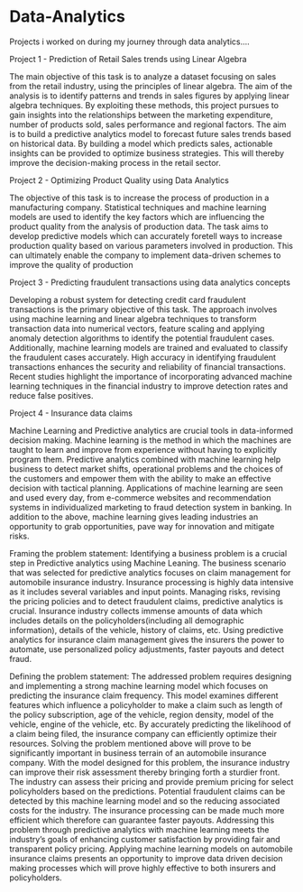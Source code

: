 # Data-Analytics
Projects i worked on during my journey through data analytics....

Project 1 - Prediction of Retail Sales trends using Linear Algebra

The main objective of this task is to analyze a dataset focusing on sales from the retail industry, using the principles of linear algebra. The aim of the analysis is to identify patterns and trends in sales figures by applying linear algebra techniques. By exploiting these methods, this project pursues to gain insights into the relationships between the marketing expenditure, number of products sold, sales performance and regional factors. The aim is to build a predictive analytics model to forecast future sales trends based on historical data. By building a model which predicts sales, actionable insights can be provided to optimize business strategies. This will thereby improve the decision-making process in the retail sector.


Project 2 - Optimizing Product Quality using Data Analytics

The objective of this task is to increase the process of production in a manufacturing company. Statistical techniques and machine learning models are used to identify the key factors which are influencing the product quality from the analysis of production data. The task aims to develop predictive models which can accurately foretell ways to increase production quality based on various parameters involved in production. This can ultimately enable the company to implement data-driven schemes to improve the quality of production

Project 3 - Predicting fraudulent transactions using data analytics concepts

Developing a robust system for detecting credit card fraudulent transactions is the primary objective of this task. The approach involves using machine learning and linear algebra techniques to transform transaction data into numerical vectors, feature scaling and applying anomaly detection algorithms to identify the potential fraudulent cases. Additionally, machine learning models are trained and evaluated to classify the fraudulent cases accurately. High accuracy in identifying fraudulent transactions enhances the security and reliability of financial transactions. Recent studies highlight the importance of incorporating advanced machine learning techniques in the financial industry to improve detection rates and reduce false positives.

Project 4 - Insurance data claims

Machine Learning and Predictive analytics are crucial tools in data-informed decision making. Machine learning is the method in which the machines are taught to learn and improve from experience without having to explicitly program them. Predictive analytics combined with machine learning help business to detect market shifts, operational problems and the choices of the customers and empower them with the ability to make an effective decision with tactical planning. Applications of machine learning are seen and used every day, from e-commerce websites and recommendation systems in individualized marketing to fraud detection system in banking. In addition to the above, machine learning gives leading industries an opportunity to grab opportunities, pave way for innovation and mitigate risks.

Framing the problem statement:
Identifying a business problem is a crucial step in Predictive analytics using Machine Leaning. The business scenario that was selected for predictive analytics focuses on claim management for automobile insurance industry.
Insurance processing is highly data intensive as it includes several variables and input points. Managing risks, revising the pricing policies and to detect fraudulent claims, predictive analytics is crucial. Insurance industry collects immense amounts of data which includes details on the policyholders(including all demographic information), details of the vehicle, history of claims, etc. Using predictive analytics for insurance claim management gives the insurers the power to automate, use personalized policy adjustments, faster payouts and detect fraud.

Defining the problem statement:
The addressed problem requires designing and implementing a strong machine learning model which focuses on predicting the insurance claim frequency. This model examines different features which influence a policyholder to make a claim such as length of the policy subscription, age of the vehicle, region density, model of the vehicle, engine of the vehicle, etc. By accurately predicting the likelihood of a claim being filed, the insurance company can efficiently optimize their resources.
Solving the problem mentioned above will prove to be significantly important in business terrain of an automobile insurance company. With the model designed for this problem, the insurance industry can improve their risk assessment thereby bringing forth a sturdier front. The industry can assess their pricing and provide premium pricing for select policyholders based on the predictions. Potential fraudulent claims can be detected by this machine learning model and so the reducing associated costs for the industry. The insurance processing can be made much more efficient which therefore can guarantee faster payouts. Addressing this problem through predictive analytics with machine learning meets the industry’s goals of enhancing customer satisfaction by providing fair and transparent policy pricing. Applying machine learning models on automobile insurance claims presents an opportunity to improve data driven decision making processes which will prove highly effective to both insurers and policyholders.
